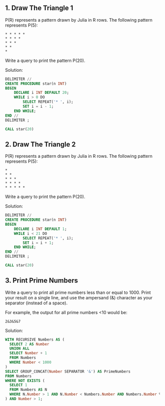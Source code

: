 ## 1. Draw The Triangle 1

P(R) represents a pattern drawn by Julia in R rows. The following pattern represents P(5):
```
* * * * * 
* * * * 
* * * 
* * 
*
```

Write a query to print the pattern P(20). 

Solution: 

```sql
DELIMITER //
CREATE PROCEDURE star(n INT)
BEGIN
    DECLARE i INT DEFAULT 20;
    WHILE i > 0 DO
        SELECT REPEAT('* ', i);
        SET i = i - 1;
    END WHILE;
END //
DELIMITER ;

CALL star(20)
```

## 2. Draw The Triangle 2

P(R) represents a pattern drawn by Julia in R rows. The following pattern represents P(5):
```
* 
* * 
* * * 
* * * * 
* * * * *
```

Write a query to print the pattern P(20).

Solution: 

```sql
DELIMITER //
CREATE PROCEDURE star(n INT)
BEGIN
    DECLARE i INT DEFAULT 1;
    WHILE i < 21 DO
        SELECT REPEAT('* ', i);
        SET i = i + 1;
    END WHILE;
END //
DELIMITER ;

CALL star(20)
```

## 3. Print Prime Numbers

Write a query to print all prime numbers less than or equal to 1000. Print your result on a single line, and use the ampersand (&) character as your separator (instead of a space).

For example, the output for all prime numbers <10 would be:
```
2&3&5&7
```

Solution: 

```sql
WITH RECURSIVE Numbers AS (
  SELECT 2 AS Number
  UNION ALL
  SELECT Number + 1
  FROM Numbers
  WHERE Number < 1000
)
SELECT GROUP_CONCAT(Number SEPARATOR '&') AS PrimeNumbers
FROM Numbers
WHERE NOT EXISTS (
  SELECT 1
  FROM Numbers AS N
  WHERE N.Number > 1 AND N.Number < Numbers.Number AND Numbers.Number % N.Number = 0
) AND Number > 1;
```



